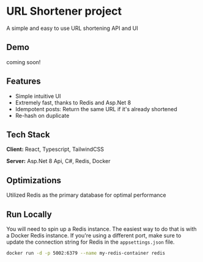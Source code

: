 # URL Shortener project

A simple and easy to use URL shortening API and UI

## Demo

coming soon!

## Features

- Simple intuitive UI
- Extremely fast, thanks to Redis and Asp.Net 8
- Idempotent posts: Return the same URL if it's already shortened
- Re-hash on duplicate

## Tech Stack

**Client:** React, Typescript, TailwindCSS

**Server:** Asp.Net 8 Api, C#, Redis, Docker

## Optimizations

Utilized Redis as the primary database for optimal performance

## Run Locally

You will need to spin up a Redis instance. The easiest way to do that is with a Docker Redis instance. If you're using a different port, make sure to update the connection string for Redis in the `appsettings.json` file.

```bash
docker run -d -p 5002:6379 --name my-redis-container redis

```
